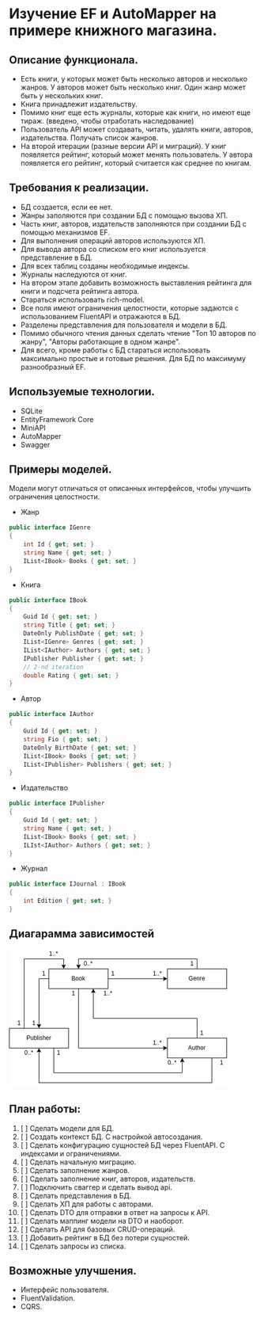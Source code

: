 # Изучение EF и AutoMapper на примере книжного магазина.

## Описание функционала.
- Есть книги, у которых может быть несколько авторов и несколько жанров. У авторов может быть несколько книг. Один жанр может быть у нескольких книг.
- Книга принадлежит издательству.
- Помимо книг еще есть журналы, которые как книги, но имеют еще тираж. (введено, чтобы отработать наследование)
- Пользователь API может создавать, читать, удалять книги, авторов, издательства. Получать список жанров.
- На второй итерации (разные версии API и миграций). У книг появляется рейтинг, который может менять пользователь. У автора появляется его рейтинг, который считается как среднее по книгам.


## Требования к реализации.
- БД создается, если ее нет.
- Жанры заполяются при создании БД с помощью вызова ХП.
- Часть книг, авторов, издательств заполняются при создании БД с помощью механизмов EF.
- Для выполнения операций авторов используются ХП.
- Для вывода автора со списком его книг используется представление в БД.
- Для всех таблиц созданы необходимые индексы.
- Журналы наследуются от книг.
- На втором этапе добавить возможность выставления рейтинга для книги и подсчета рейтинга автора.
- Стараться использовать rich-model.
- Все поля имеют ограничения целостности, которые задаются с использованием FluentAPI и отражаются в БД.
- Разделены представления для пользователя и модели в БД.
- Помимо обычного чтения данных сделать чтение "Топ 10 авторов по жанру", "Авторы работающие в одном жанре".
- Для всего, кроме работы с БД стараться использовать максимально простые и готовые решения. Для БД по максимуму разнообразный EF.


## Используемые технологии.
- SQLite
- EntityFramework Core
- MiniAPI
- AutoMapper
- Swagger


## Примеры моделей.
Модели могут отличаться от описанных интерфейсов, чтобы улучшить ограничения целостности.
- Жанр
```csharp
public interface IGenre
{
    int Id { get; set; }
    string Name { get; set; }
    IList<IBook> Books { get; set; }
}
```
- Книга
```csharp
public interface IBook
{
    Guid Id { get; set; }
    string Title { get; set; }
    DateOnly PublishDate { get; set; }
    IList<IGenre> Genres { get; set; }
    IList<IAuthor> Authors { get; set; }
    IPublisher Publisher { get; set; }
    // 2-nd iteration
    double Rating { get; set; }
}
```
- Автор
```csharp
public interface IAuthor
{
    Guid Id { get; set; }
    string Fio { get; set; }
    DateOnly BirthDate { get; set; }
    IList<IBook> Books { get; set; }
    IList<IPublisher> Publishers { get; set; }
}
```
- Издательство
```csharp
public interface IPublisher
{
    Guid Id { get; set; }
    string Name { get; set; }
    IList<IBook> Books { get; set; }
    ILIst<IAuthor> Authors { get; set; }
}
```
- Журнал
```csharp
public interface IJournal : IBook
{
    int Edition { get; set; }
}
```


## Диагарамма зависимостей
![Diagram](https://github.com/Daizman/EFCore/blob/main/Diagrams/EFCoreBookStoreDB.drawio.png)


## План работы:
1. [ ] Сделать модели для БД.
2. [ ] Создать контекст БД. С настройкой автосоздания.
3. [ ] Сделать конфигурацию сущностей БД через FluentAPI. С индексами и ограничениями.
4. [ ] Сделать начальную миграцию.
5. [ ] Сделать заполнение жанров.
6. [ ] Сделать заполнение книг, авторов, издательств.
7. [ ] Подключить сваггер и сделать вывод api.
8. [ ] Сделать представления в БД.
9. [ ] Сделать ХП для работы с авторами.
10. [ ] Сделать DTO для отправки в ответ на запросы к API.
11. [ ] Сделать маппинг модели на DTO и наоборот.
12. [ ] Сделать API для базовых CRUD-операций.
13. [ ] Добавить рейтинг в БД без потери сущностей.
14. [ ] Сделать запросы из списка.


## Возможные улучшения.
- Интерфейс пользователя.
- FluentValidation.
- CQRS.
